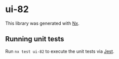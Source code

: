 # ui-82

This library was generated with [Nx](https://nx.dev).

## Running unit tests

Run `nx test ui-82` to execute the unit tests via [Jest](https://jestjs.io).
